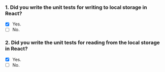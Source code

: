 ### 1. Did you write the unit tests for writing to local storage in React?

- [x] Yes.
- [ ] No.

### 2. Did you write the unit tests for reading from the local storage in React?

- [x] Yes.
- [ ] No.
